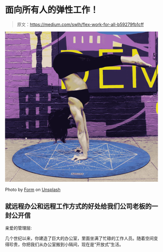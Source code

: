 # 面向所有人的弹性工作！

> 原文：<https://medium.com/swlh/flex-work-for-all-b59279fb1cff>

![](img/637ab7c20fbb8dbe8a8c1185223f83cf.png)

Photo by [Form](https://unsplash.com/@theformfitness?utm_source=unsplash&utm_medium=referral&utm_content=creditCopyText) on [Unsplash](https://unsplash.com/?utm_source=unsplash&utm_medium=referral&utm_content=creditCopyText)

## 就远程办公和远程工作方式的好处给我们公司老板的一封公开信

亲爱的管理层:

几个世纪以来，你建造了巨大的办公室，里面坐满了忙碌的工作人员。随着空间变得珍贵，你把我们从办公室搬到小隔间，现在是“开放式”生活。